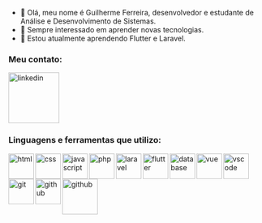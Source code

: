 - 👋 Olá, meu nome é Guilherme Ferreira, desenvolvedor e estudante de Análise e Desenvolvimento de Sistemas.
- 👀 Sempre interessado em aprender novas tecnologias.
- 🌱 Estou atualmente aprendendo Flutter e Laravel.

### Meu contato:

[<img alt="linkedin" width="100px" src="https://logodownload.org/wp-content/uploads/2019/03/linkedIn-logo-0.png">][linkedin]

### Linguagens e ferramentas que utilizo:

<img alt="html" align="left" width="50px" height="50px" src="https://upload.wikimedia.org/wikipedia/commons/thumb/6/61/HTML5_logo_and_wordmark.svg/800px-HTML5_logo_and_wordmark.svg.png">
<img alt="css" align="left" width="50px" height="50px" src="https://upload.wikimedia.org/wikipedia/commons/thumb/d/d5/CSS3_logo_and_wordmark.svg/640px-CSS3_logo_and_wordmark.svg.png">
<img alt="javascript" align="left" width="50px" height="50px" src="https://upload.wikimedia.org/wikipedia/commons/thumb/9/99/Unofficial_JavaScript_logo_2.svg/512px-Unofficial_JavaScript_logo_2.svg.png">
<img alt="php" align="left" width="50px" height="50px" src="https://upload.wikimedia.org/wikipedia/commons/thumb/2/27/PHP-logo.svg/640px-PHP-logo.svg.png">
<img alt="laravel" align="left" width="50px" height="50px" src="https://upload.wikimedia.org/wikipedia/commons/thumb/9/9a/Laravel.svg/640px-Laravel.svg.png">
<img alt="flutter" align="left" width="50px" height="50px" src="https://upload.wikimedia.org/wikipedia/commons/thumb/1/17/Google-flutter-logo.png/640px-Google-flutter-logo.png">
<img alt="database" align="left" width="50px" height="50px" src="https://upload.wikimedia.org/wikipedia/commons/thumb/c/c4/Linecons_database.svg/640px-Linecons_database.svg.png">
<img alt="vue" align="left" width="50px" height="50px" src="https://upload.wikimedia.org/wikipedia/commons/thumb/9/95/Vue.js_Logo_2.svg/640px-Vue.js_Logo_2.svg.png">
<img alt="vscode" align="left" width="50px" height="50px" src="https://upload.wikimedia.org/wikipedia/commons/thumb/9/9a/Visual_Studio_Code_1.35_icon.svg/512px-Visual_Studio_Code_1.35_icon.svg.png">
<img alt="git" align="left" width="50px" height="50px" src="https://upload.wikimedia.org/wikipedia/commons/thumb/3/3f/Git_icon.svg/640px-Git_icon.svg.png">
<img alt="github" align="left" width="50px" height="50px" src="https://upload.wikimedia.org/wikipedia/commons/thumb/4/4a/GitHub_Mark.png/640px-GitHub_Mark.png">
<img alt="github" align="left" width="70px" height="70px" src="https://user-images.githubusercontent.com/53585939/124341054-1e984000-db90-11eb-8055-af8e2080ae3d.png">

[linkedin]: https://www.linkedin.com/in/guilherme-ferreira-a2735b18b/
